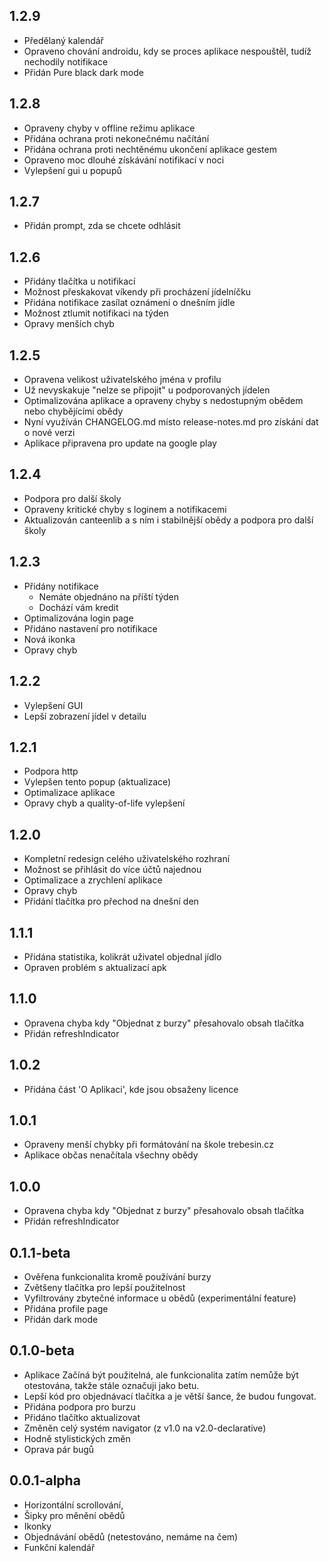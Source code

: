 ## 1.2.9

- Předělaný kalendář
- Opraveno chování androidu, kdy se proces aplikace nespouštěl, tudíž nechodily notifikace
- Přidán Pure black dark mode

## 1.2.8

- Opraveny chyby v offline režimu aplikace
- Přidána ochrana proti nekonečnému načítání
- Přidána ochrana proti nechtěnému ukončení aplikace gestem
- Opraveno moc dlouhé získávání notifikací v noci
- Vylepšení gui u popupů

## 1.2.7

- Přidán prompt, zda se chcete odhlásit

## 1.2.6

- Přidány tlačítka u notifikací
- Možnost přeskakovat víkendy při procházení jídelníčku
- Přidána notifikace zasílat oznámení o dnešním jídle
- Možnost ztlumit notifikaci na týden
- Opravy menších chyb

## 1.2.5

- Opravena velikost uživatelského jména v profilu
- Už nevyskakuje "nelze se připojit" u podporovaných jídelen
- Optimalizována aplikace a opraveny chyby s nedostupným obědem nebo chybějícími obědy
- Nyní využíván CHANGELOG.md místo release-notes.md pro získání dat o nové verzi
- Aplikace připravena pro update na google play

## 1.2.4

- Podpora pro další školy
- Opraveny kritické chyby s loginem a notifikacemi
- Aktualizován canteenlib a s ním i stabilnější obědy a podpora pro další školy

## 1.2.3

- Přidány notifikace
  - Nemáte objednáno na příští týden
  - Dochází vám kredit
- Optimalizována login page
- Přidáno nastavení pro notifikace
- Nová ikonka
- Opravy chyb

## 1.2.2

- Vylepšení GUI
- Lepší zobrazení jídel v detailu

## 1.2.1

- Podpora http
- Vylepšen tento popup (aktualizace)
- Optimalizace aplikace
- Opravy chyb a quality-of-life vylepšení

## 1.2.0

- Kompletní redesign celého uživatelského rozhraní
- Možnost se přihlásit do více účtů najednou
- Optimalizace a zrychlení aplikace
- Opravy chyb
- Přidání tlačítka pro přechod na dnešní den

## 1.1.1

- Přidána statistika, kolikrát uživatel objednal jídlo
- Opraven problém s aktualizací apk

## 1.1.0

- Opravena chyba kdy "Objednat z burzy" přesahovalo obsah tlačítka
- Přidán refreshIndicator

## 1.0.2

- Přidána část 'O Aplikaci', kde jsou obsaženy licence

## 1.0.1

- Opraveny menší chybky při formátování na škole trebesin.cz
- Aplikace občas nenačítala všechny obědy

## 1.0.0

- Opravena chyba kdy "Objednat z burzy" přesahovalo obsah tlačítka
- Přidán refreshIndicator

## 0.1.1-beta

- Ověřena funkcionalita kromě používání burzy
- Zvětšeny tlačítka pro lepší použitelnost
- Vyfiltrovány zbytečné informace u obědů (experimentální feature)
- Přidána profile page
- Přidán dark mode

## 0.1.0-beta

- Aplikace Začíná být použitelná, ale funkcionalita zatím nemůže být otestována, takže stále označuji jako betu.
- Lepší kód pro objednávací tlačítka a je větší šance, že budou fungovat.
- Přidána podpora pro burzu
- Přidáno tlačítko aktualizovat
- Změněn celý systém navigator (z v1.0 na v2.0-declarative)
- Hodně stylistických změn
- Oprava pár bugů

## 0.0.1-alpha

- Horizontální scrollování,
- Šipky pro měnění obědů
- Ikonky
- Objednávání obědů (netestováno, nemáme na čem)
- Funkční kalendář
